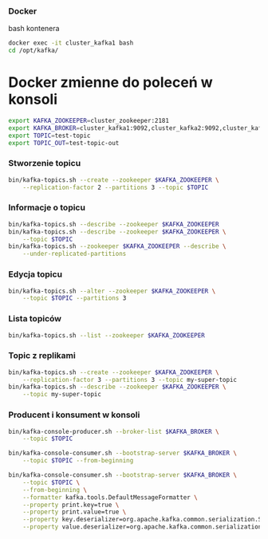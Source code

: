 
### Docker
bash kontenera
~~~bash
docker exec -it cluster_kafka1 bash
cd /opt/kafka/
~~~


# Docker zmienne do poleceń w konsoli

~~~bash
export KAFKA_ZOOKEEPER=cluster_zookeeper:2181
export KAFKA_BROKER=cluster_kafka1:9092,cluster_kafka2:9092,cluster_kafka3:9092
export TOPIC=test-topic
export TOPIC_OUT=test-topic-out
~~~



### Stworzenie topicu
~~~bash
bin/kafka-topics.sh --create --zookeeper $KAFKA_ZOOKEEPER \
    --replication-factor 2 --partitions 3 --topic $TOPIC
~~~



### Informacje o topicu
~~~bash
bin/kafka-topics.sh --describe --zookeeper $KAFKA_ZOOKEEPER
bin/kafka-topics.sh --describe --zookeeper $KAFKA_ZOOKEEPER \
    --topic $TOPIC
bin/kafka-topics.sh --zookeeper $KAFKA_ZOOKEEPER --describe \
    --under-replicated-partitions
~~~



### Edycja topicu
~~~bash
bin/kafka-topics.sh --alter --zookeeper $KAFKA_ZOOKEEPER \
    --topic $TOPIC --partitions 3
~~~



### Lista topiców
~~~bash
bin/kafka-topics.sh --list --zookeeper $KAFKA_ZOOKEEPER
~~~



### Topic z replikami
~~~bash
bin/kafka-topics.sh --create --zookeeper $KAFKA_ZOOKEEPER \
    --replication-factor 3 --partitions 3 --topic my-super-topic
bin/kafka-topics.sh --describe --zookeeper $KAFKA_ZOOKEEPER \
    --topic my-super-topic
~~~




### Producent i konsument w konsoli

~~~bash
bin/kafka-console-producer.sh --broker-list $KAFKA_BROKER \
    --topic $TOPIC
~~~

~~~bash
bin/kafka-console-consumer.sh --bootstrap-server $KAFKA_BROKER \
    --topic $TOPIC --from-beginning

bin/kafka-console-consumer.sh --bootstrap-server $KAFKA_BROKER \
    --topic $TOPIC \
    --from-beginning \
    --formatter kafka.tools.DefaultMessageFormatter \
    --property print.key=true \
    --property print.value=true \
    --property key.deserializer=org.apache.kafka.common.serialization.StringDeserializer \
    --property value.deserializer=org.apache.kafka.common.serialization.StringDeserializer
~~~